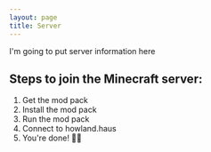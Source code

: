 ```yaml
---
layout: page
title: Server
---
```


I'm going to put server information here

## [](#header-2)Steps to join the Minecraft server:
1. Get the mod pack
1. Install the mod pack
1. Run the mod pack
1. Connect to howland.haus
1. You're done! 🥳🎉
